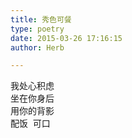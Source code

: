 ```yaml
---  
title: 秀色可餐  
type: poetry  
date: 2015-03-26 17:16:15  
author: Herb  

---  
```

我处心积虑  
坐在你身后  
用你的背影  
配饭  可口